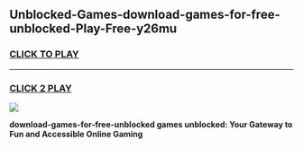 
## Unblocked-Games-download-games-for-free-unblocked-Play-Free-y26mu
<h3>
<a href="https://premium76.site?title=download-games-for-free-unblocked&ref=18A">CLICK TO PLAY</a></h3>
<hr>

<h3>
<a href="https://premium76.site?title=download-games-for-free-unblocked&ref=18A">CLICK 2 PLAY</a>
  
</h3>

<a href="https://premium76.site?title=download-games-for-free-unblocked&ref=18A"><img src="https://clearcache.store/games.png"></a>


**download-games-for-free-unblocked games unblocked: Your Gateway to Fun and Accessible Online Gaming**
